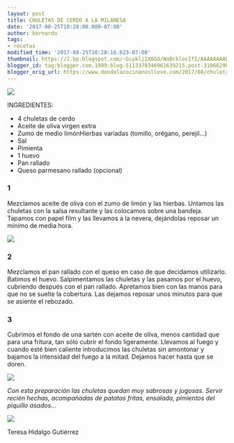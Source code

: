 ```yaml
---
layout: post
title: CHULETAS DE CERDO A LA MILANESA
date: '2017-08-25T10:28:00.000-07:00'
author: bernardo
tags:
- recetas
modified_time: '2017-08-25T10:28:16.623-07:00'
thumbnail: https://2.bp.blogspot.com/-Gcyklj1XOGU/WaBcklocIfI/AAAAAAAAD0A/DJ5JzVq0PhMEVXnBz86xUoWQy7db0pJvgCLcBGAs/s72-c/00.JPG
blogger_id: tag:blogger.com,1999:blog-5113370346961639215.post-3106629050376333681
blogger_orig_url: https://www.dondelacocinanoslleve.com/2017/08/chuletas-de-cerdo-la-milanesa.html
---
```


![](https://2.bp.blogspot.com/-Gcyklj1XOGU/WaBcklocIfI/AAAAAAAAD0A/DJ5JzVq0PhMEVXnBz86xUoWQy7db0pJvgCLcBGAs/s400/00.JPG)

  
INGREDIENTES:
* 4 chuletas de cerdo
* Aceite de oliva virgen extra
* Zumo de medio limónHierbas variadas (tomillo, orégano, perejil…)
* Sal
* Pimienta
* 1 huevo
* Pan rallado
* Queso parmesano rallado (opcional)  

### 1

Mezclamos aceite de oliva con el zumo de limón y las hierbas. Untamos las chuletas con la salsa resultante y las colocamos sobre una bandeja. Tapamos con papel film y las llevamos a la nevera, dejándolas reposar un mínimo de media hora.  

![](https://2.bp.blogspot.com/-xpUgcJpuO8c/WaBdDly9ONI/AAAAAAAAD0I/Llry56OEbeIlVEQy13fd1byCjG_812CYQCLcBGAs/s320/01.JPG)

  

### 2

Mezclamos el pan rallado con el queso en caso de que decidamos utilizarlo. Batimos el huevo. Salpimentamos las chuletas y las pasamos por el huevo, cubriendo después con el pan rallado. Apretamos bien con las manos para que no se suelte la cobertura. Las dejamos reposar unos minutos para que se asiente el rebozado.  

### 3

Cubrimos el fondo de una sartén con aceite de oliva, menos cantidad que para una fritura, tan sólo cubrir el fondo ligeramente. Llevamos al fuego y cuando esté bien caliente introducimos las chuletas sin amontonar y bajamos la intensidad del fuego a la mitad. Dejamos hacer hasta que se doren.  

![](https://3.bp.blogspot.com/-NHenL5f4KWk/WaBdfvE3eXI/AAAAAAAAD0M/ifdLG2NejpgNGScl9CSvu2LYpLBVB69UwCLcBGAs/s320/02.JPG)

  
_Con esta preparación las chuletas quedan muy sabrosas y jugosas. Servir recién hechas, acompañadas de patatas fritas, ensalada, pimientos del piquillo asados…_

![](https://2.bp.blogspot.com/-QUfXBmfE3Rs/WaBd7Z64a2I/AAAAAAAAD0Q/ZFn6CG-XWgUKEUbQ3RNClJ3vZKm4ZjsjwCLcBGAs/s320/03.JPG)

  
  
Teresa Hidalgo Gutiérrez
